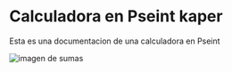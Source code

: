 # Calculadora en Pseint kaper
Esta es una documentacion de una calculadora en Pseint

![imagen de sumas](https://drive.google.com/file/d/1mCtcbXamhcwdl4lFyBjWe19nJldajalY/view?usp=drive_link)
